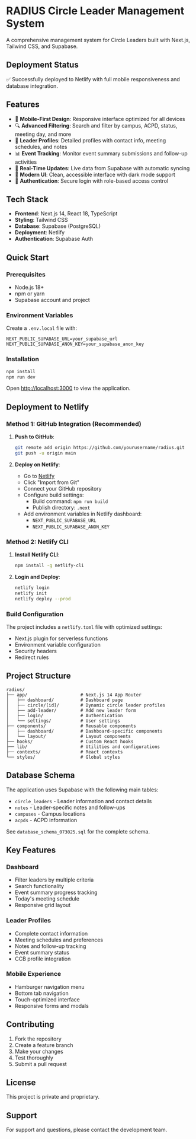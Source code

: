 # RADIUS Circle Leader Management System

A comprehensive management system for Circle Leaders built with Next.js, Tailwind CSS, and Supabase.

## Deployment Status
✅ Successfully deployed to Netlify with full mobile responsiveness and database integration.

## Features

- 📱 **Mobile-First Design**: Responsive interface optimized for all devices
- 🔍 **Advanced Filtering**: Search and filter by campus, ACPD, status, meeting day, and more
- 👤 **Leader Profiles**: Detailed profiles with contact info, meeting schedules, and notes
- 📊 **Event Tracking**: Monitor event summary submissions and follow-up activities
- 🔄 **Real-Time Updates**: Live data from Supabase with automatic syncing
- 🎨 **Modern UI**: Clean, accessible interface with dark mode support
- 🔐 **Authentication**: Secure login with role-based access control

## Tech Stack

- **Frontend**: Next.js 14, React 18, TypeScript
- **Styling**: Tailwind CSS
- **Database**: Supabase (PostgreSQL)
- **Deployment**: Netlify
- **Authentication**: Supabase Auth

## Quick Start

### Prerequisites
- Node.js 18+ 
- npm or yarn
- Supabase account and project

### Environment Variables
Create a `.env.local` file with:
```
NEXT_PUBLIC_SUPABASE_URL=your_supabase_url
NEXT_PUBLIC_SUPABASE_ANON_KEY=your_supabase_anon_key
```

### Installation
```bash
npm install
npm run dev
```

Open [http://localhost:3000](http://localhost:3000) to view the application.

## Deployment to Netlify

### Method 1: GitHub Integration (Recommended)

1. **Push to GitHub**:
   ```bash
   git remote add origin https://github.com/yourusername/radius.git
   git push -u origin main
   ```

2. **Deploy on Netlify**:
   - Go to [Netlify](https://netlify.com)
   - Click "Import from Git"
   - Connect your GitHub repository
   - Configure build settings:
     - Build command: `npm run build`
     - Publish directory: `.next`
   - Add environment variables in Netlify dashboard:
     - `NEXT_PUBLIC_SUPABASE_URL`
     - `NEXT_PUBLIC_SUPABASE_ANON_KEY`

### Method 2: Netlify CLI

1. **Install Netlify CLI**:
   ```bash
   npm install -g netlify-cli
   ```

2. **Login and Deploy**:
   ```bash
   netlify login
   netlify init
   netlify deploy --prod
   ```

### Build Configuration

The project includes a `netlify.toml` file with optimized settings:
- Next.js plugin for serverless functions
- Environment variable configuration
- Security headers
- Redirect rules

## Project Structure

```
radius/
├── app/                    # Next.js 14 App Router
│   ├── dashboard/          # Dashboard page
│   ├── circle/[id]/        # Dynamic circle leader profiles
│   ├── add-leader/         # Add new leader form
│   ├── login/              # Authentication
│   └── settings/           # User settings
├── components/             # Reusable components
│   ├── dashboard/          # Dashboard-specific components
│   └── layout/             # Layout components
├── hooks/                  # Custom React hooks
├── lib/                    # Utilities and configurations
├── contexts/               # React contexts
└── styles/                 # Global styles
```

## Database Schema

The application uses Supabase with the following main tables:
- `circle_leaders` - Leader information and contact details
- `notes` - Leader-specific notes and follow-ups
- `campuses` - Campus locations
- `acpds` - ACPD information

See `database_schema_073025.sql` for the complete schema.

## Key Features

### Dashboard
- Filter leaders by multiple criteria
- Search functionality
- Event summary progress tracking
- Today's meeting schedule
- Responsive grid layout

### Leader Profiles
- Complete contact information
- Meeting schedules and preferences
- Notes and follow-up tracking
- Event summary status
- CCB profile integration

### Mobile Experience
- Hamburger navigation menu
- Bottom tab navigation
- Touch-optimized interface
- Responsive forms and modals

## Contributing

1. Fork the repository
2. Create a feature branch
3. Make your changes
4. Test thoroughly
5. Submit a pull request

## License

This project is private and proprietary.

## Support

For support and questions, please contact the development team.
